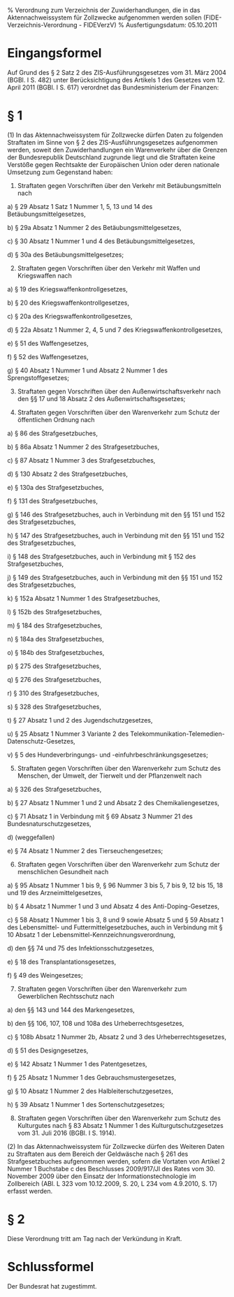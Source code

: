 % Verordnung zum Verzeichnis der Zuwiderhandlungen, die in das Aktennachweissystem für Zollzwecke aufgenommen werden sollen  (FIDE-Verzeichnis-Verordnung - FIDEVerzV)
% Ausfertigungsdatum: 05.10.2011
 
# Eingangsformel

Auf Grund des § 2 Satz 2 des ZIS-Ausführungsgesetzes vom 31. März 2004 (BGBl. I S. 482) unter Berücksichtigung des Artikels 1 des Gesetzes vom 12. April 2011 (BGBl. I S. 617) verordnet das Bundesministerium der Finanzen:

# § 1

(1) In das Aktennachweissystem für Zollzwecke dürfen Daten zu folgenden Straftaten im Sinne von § 2 des ZIS-Ausführungsgesetzes aufgenommen werden, soweit den Zuwiderhandlungen ein Warenverkehr über die Grenzen der Bundesrepublik Deutschland zugrunde liegt und die Straftaten keine Verstöße gegen Rechtsakte der Europäischen Union oder deren nationale Umsetzung zum Gegenstand haben:

1. Straftaten gegen Vorschriften über den Verkehr mit Betäubungsmitteln nach

a) § 29 Absatz 1 Satz 1 Nummer 1, 5, 13 und 14 des Betäubungsmittelgesetzes,

b) § 29a Absatz 1 Nummer 2 des Betäubungsmittelgesetzes,

c) § 30 Absatz 1 Nummer 1 und 4 des Betäubungsmittelgesetzes,

d) § 30a des Betäubungsmittelgesetzes;

2. Straftaten gegen Vorschriften über den Verkehr mit Waffen und Kriegswaffen nach

a) § 19 des Kriegswaffenkontrollgesetzes,

b) § 20 des Kriegswaffenkontrollgesetzes,

c) § 20a des Kriegswaffenkontrollgesetzes,

d) § 22a Absatz 1 Nummer 2, 4, 5 und 7 des Kriegswaffenkontrollgesetzes,

e) § 51 des Waffengesetzes,

f) § 52 des Waffengesetzes,

g) § 40 Absatz 1 Nummer 1 und Absatz 2 Nummer 1 des Sprengstoffgesetzes;

3. Straftaten gegen Vorschriften über den Außenwirtschaftsverkehr nach den §§ 17 und 18 Absatz 2 des Außenwirtschaftsgesetzes;

4. Straftaten gegen Vorschriften über den Warenverkehr zum Schutz der öffentlichen Ordnung nach

a) § 86 des Strafgesetzbuches,

b) § 86a Absatz 1 Nummer 2 des Strafgesetzbuches,

c) § 87 Absatz 1 Nummer 3 des Strafgesetzbuches,

d) § 130 Absatz 2 des Strafgesetzbuches,

e) § 130a des Strafgesetzbuches,

f) § 131 des Strafgesetzbuches,

g) § 146 des Strafgesetzbuches, auch in Verbindung mit den §§ 151 und 152 des Strafgesetzbuches,

h) § 147 des Strafgesetzbuches, auch in Verbindung mit den §§ 151 und 152 des Strafgesetzbuches,

i) § 148 des Strafgesetzbuches, auch in Verbindung mit § 152 des Strafgesetzbuches,

j) § 149 des Strafgesetzbuches, auch in Verbindung mit den §§ 151 und 152 des Strafgesetzbuches,

k) § 152a Absatz 1 Nummer 1 des Strafgesetzbuches,

l) § 152b des Strafgesetzbuches,

m) § 184 des Strafgesetzbuches,

n) § 184a des Strafgesetzbuches,

o) § 184b des Strafgesetzbuches,

p) § 275 des Strafgesetzbuches,

q) § 276 des Strafgesetzbuches,

r) § 310 des Strafgesetzbuches,

s) § 328 des Strafgesetzbuches,

t) § 27 Absatz 1 und 2 des Jugendschutzgesetzes,

u) § 25 Absatz 1 Nummer 3 Variante 2 des Telekommunikation-Telemedien-Datenschutz-Gesetzes,

v) § 5 des Hundeverbringungs- und -einfuhrbeschränkungsgesetzes;

5. Straftaten gegen Vorschriften über den Warenverkehr zum Schutz des Menschen, der Umwelt, der Tierwelt und der Pflanzenwelt nach

a) § 326 des Strafgesetzbuches,

b) § 27 Absatz 1 Nummer 1 und 2 und Absatz 2 des Chemikaliengesetzes,

c) § 71 Absatz 1 in Verbindung mit § 69 Absatz 3 Nummer 21 des Bundesnaturschutzgesetzes,

d) (weggefallen)

e) § 74 Absatz 1 Nummer 2 des Tierseuchengesetzes;

6. Straftaten gegen Vorschriften über den Warenverkehr zum Schutz der menschlichen Gesundheit nach

a) § 95 Absatz 1 Nummer 1 bis 9, § 96 Nummer 3 bis 5, 7 bis 9, 12 bis 15, 18 und 19 des Arzneimittelgesetzes,

b) § 4 Absatz 1 Nummer 1 und 3 und Absatz 4 des Anti-Doping-Gesetzes,

c) § 58 Absatz 1 Nummer 1 bis 3, 8 und 9 sowie Absatz 5 und § 59 Absatz 1 des Lebensmittel- und Futtermittelgesetzbuches, auch in Verbindung mit § 10 Absatz 1 der Lebensmittel-Kennzeichnungsverordnung,

d) den §§ 74 und 75 des Infektionsschutzgesetzes,

e) § 18 des Transplantationsgesetzes,

f) § 49 des Weingesetzes;

7. Straftaten gegen Vorschriften über den Warenverkehr zum Gewerblichen Rechtsschutz nach

a) den §§ 143 und 144 des Markengesetzes,

b) den §§ 106, 107, 108 und 108a des Urheberrechtsgesetzes,

c) § 108b Absatz 1 Nummer 2b, Absatz 2 und 3 des Urheberrechtsgesetzes,

d) § 51 des Designgesetzes,

e) § 142 Absatz 1 Nummer 1 des Patentgesetzes,

f) § 25 Absatz 1 Nummer 1 des Gebrauchsmustergesetzes,

g) § 10 Absatz 1 Nummer 2 des Halbleiterschutzgesetzes,

h) § 39 Absatz 1 Nummer 1 des Sortenschutzgesetzes;

8. Straftaten gegen Vorschriften über den Warenverkehr zum Schutz des Kulturgutes nach § 83 Absatz 1 Nummer 1 des Kulturgutschutzgesetzes vom 31. Juli 2016 (BGBl. I S. 1914).

(2) In das Aktennachweissystem für Zollzwecke dürfen des Weiteren Daten zu Straftaten aus dem Bereich der Geldwäsche nach § 261 des Strafgesetzbuches aufgenommen werden, sofern die Vortaten von Artikel 2 Nummer 1 Buchstabe c des Beschlusses 2009/917/JI des Rates vom 30. November 2009 über den Einsatz der Informationstechnologie im Zollbereich (ABl. L 323 vom 10.12.2009, S. 20, L 234 vom 4.9.2010, S. 17) erfasst werden.

# § 2

Diese Verordnung tritt am Tag nach der Verkündung in Kraft.

# Schlussformel

Der Bundesrat hat zugestimmt.
